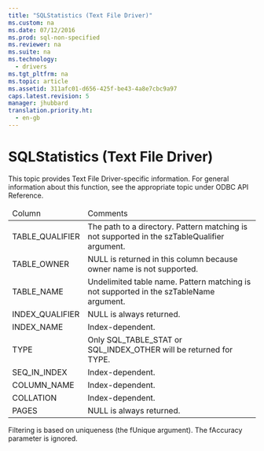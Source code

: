 ```yaml
---
title: "SQLStatistics (Text File Driver)"
ms.custom: na
ms.date: 07/12/2016
ms.prod: sql-non-specified
ms.reviewer: na
ms.suite: na
ms.technology: 
  - drivers
ms.tgt_pltfrm: na
ms.topic: article
ms.assetid: 311afc01-d656-425f-be43-4a8e7cbc9a97
caps.latest.revision: 5
manager: jhubbard
translation.priority.ht: 
  - en-gb
---
```

# SQLStatistics (Text File Driver)
<?xml version="1.0" encoding="utf-8"?>
<developerConceptualDocument xmlns="http://ddue.schemas.microsoft.com/authoring/2003/5" xmlns:xlink="http://www.w3.org/1999/xlink" xmlns:xsi="http://www.w3.org/2001/XMLSchema-instance" xsi:schemaLocation="http://ddue.schemas.microsoft.com/authoring/2003/5 http://dduestorage.blob.core.windows.net/ddueschema/developer.xsd">
  <introduction>
    <alert class="note">
      <para>This topic provides Text File Driver-specific information. For general information about this function, see the appropriate topic under <legacyLink xlink:href="b7a49774-f458-44ce-9a04-a0457501405b">ODBC API Reference</legacyLink>.</para>
    </alert>
    <table xmlns:caps="http://schemas.microsoft.com/build/caps/2013/11">
      <thead>
        <tr>
          <TD>
            <para>Column</para>
          </TD>
          <TD>
            <para>Comments</para>
          </TD>
        </tr>
      </thead>
      <tbody>
        <tr>
          <TD>
            <para>TABLE_QUALIFIER</para>
          </TD>
          <TD>
            <para>The path to a directory.</para>
            <para>Pattern matching is not supported in the <legacyItalic>szTableQualifier</legacyItalic> argument.</para>
          </TD>
        </tr>
        <tr>
          <TD>
            <para>TABLE_OWNER</para>
          </TD>
          <TD>
            <para>NULL is returned in this column because owner name is not supported.</para>
          </TD>
        </tr>
        <tr>
          <TD>
            <para>TABLE_NAME</para>
          </TD>
          <TD>
            <para>Undelimited table name.</para>
            <para>Pattern matching is not supported in the <legacyItalic>szTableName</legacyItalic> argument.</para>
          </TD>
        </tr>
        <tr>
          <TD>
            <para>INDEX_QUALIFIER</para>
          </TD>
          <TD>
            <para>NULL is always returned.</para>
          </TD>
        </tr>
        <tr>
          <TD>
            <para>INDEX_NAME</para>
          </TD>
          <TD>
            <para>Index-dependent.</para>
          </TD>
        </tr>
        <tr>
          <TD>
            <para>TYPE</para>
          </TD>
          <TD>
            <para>Only SQL_TABLE_STAT or SQL_INDEX_OTHER will be returned for TYPE.</para>
          </TD>
        </tr>
        <tr>
          <TD>
            <para>SEQ_IN_INDEX</para>
          </TD>
          <TD>
            <para>Index-dependent.</para>
          </TD>
        </tr>
        <tr>
          <TD>
            <para>COLUMN_NAME</para>
          </TD>
          <TD>
            <para>Index-dependent.</para>
          </TD>
        </tr>
        <tr>
          <TD>
            <para>COLLATION</para>
          </TD>
          <TD>
            <para>Index-dependent.</para>
          </TD>
        </tr>
        <tr>
          <TD>
            <para>PAGES</para>
          </TD>
          <TD>
            <para>NULL is always returned.</para>
          </TD>
        </tr>
      </tbody>
    </table>
    <para>Filtering is based on uniqueness (the <legacyItalic>fUnique</legacyItalic> argument). The <legacyItalic>fAccuracy</legacyItalic> parameter is ignored.</para>
  </introduction>
  <relatedTopics />
</developerConceptualDocument>